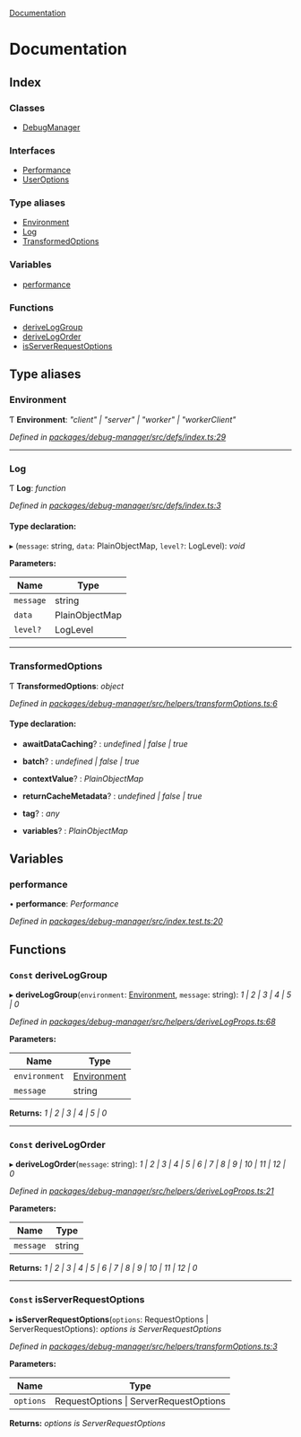 [Documentation](README.md)

# Documentation

## Index

### Classes

* [DebugManager](classes/debugmanager.md)

### Interfaces

* [Performance](interfaces/performance.md)
* [UserOptions](interfaces/useroptions.md)

### Type aliases

* [Environment](README.md#environment)
* [Log](README.md#log)
* [TransformedOptions](README.md#transformedoptions)

### Variables

* [performance](README.md#performance)

### Functions

* [deriveLogGroup](README.md#const-deriveloggroup)
* [deriveLogOrder](README.md#const-derivelogorder)
* [isServerRequestOptions](README.md#const-isserverrequestoptions)

## Type aliases

###  Environment

Ƭ **Environment**: *"client" | "server" | "worker" | "workerClient"*

*Defined in [packages/debug-manager/src/defs/index.ts:29](https://github.com/badbatch/graphql-box/blob/7c48d653/packages/debug-manager/src/defs/index.ts#L29)*

___

###  Log

Ƭ **Log**: *function*

*Defined in [packages/debug-manager/src/defs/index.ts:3](https://github.com/badbatch/graphql-box/blob/7c48d653/packages/debug-manager/src/defs/index.ts#L3)*

#### Type declaration:

▸ (`message`: string, `data`: PlainObjectMap, `level?`: LogLevel): *void*

**Parameters:**

Name | Type |
------ | ------ |
`message` | string |
`data` | PlainObjectMap |
`level?` | LogLevel |

___

###  TransformedOptions

Ƭ **TransformedOptions**: *object*

*Defined in [packages/debug-manager/src/helpers/transformOptions.ts:6](https://github.com/badbatch/graphql-box/blob/7c48d653/packages/debug-manager/src/helpers/transformOptions.ts#L6)*

#### Type declaration:

* **awaitDataCaching**? : *undefined | false | true*

* **batch**? : *undefined | false | true*

* **contextValue**? : *PlainObjectMap*

* **returnCacheMetadata**? : *undefined | false | true*

* **tag**? : *any*

* **variables**? : *PlainObjectMap*

## Variables

###  performance

• **performance**: *Performance*

*Defined in [packages/debug-manager/src/index.test.ts:20](https://github.com/badbatch/graphql-box/blob/7c48d653/packages/debug-manager/src/index.test.ts#L20)*

## Functions

### `Const` deriveLogGroup

▸ **deriveLogGroup**(`environment`: [Environment](README.md#environment), `message`: string): *1 | 2 | 3 | 4 | 5 | 0*

*Defined in [packages/debug-manager/src/helpers/deriveLogProps.ts:68](https://github.com/badbatch/graphql-box/blob/7c48d653/packages/debug-manager/src/helpers/deriveLogProps.ts#L68)*

**Parameters:**

Name | Type |
------ | ------ |
`environment` | [Environment](README.md#environment) |
`message` | string |

**Returns:** *1 | 2 | 3 | 4 | 5 | 0*

___

### `Const` deriveLogOrder

▸ **deriveLogOrder**(`message`: string): *1 | 2 | 3 | 4 | 5 | 6 | 7 | 8 | 9 | 10 | 11 | 12 | 0*

*Defined in [packages/debug-manager/src/helpers/deriveLogProps.ts:21](https://github.com/badbatch/graphql-box/blob/7c48d653/packages/debug-manager/src/helpers/deriveLogProps.ts#L21)*

**Parameters:**

Name | Type |
------ | ------ |
`message` | string |

**Returns:** *1 | 2 | 3 | 4 | 5 | 6 | 7 | 8 | 9 | 10 | 11 | 12 | 0*

___

### `Const` isServerRequestOptions

▸ **isServerRequestOptions**(`options`: RequestOptions | ServerRequestOptions): *options is ServerRequestOptions*

*Defined in [packages/debug-manager/src/helpers/transformOptions.ts:3](https://github.com/badbatch/graphql-box/blob/7c48d653/packages/debug-manager/src/helpers/transformOptions.ts#L3)*

**Parameters:**

Name | Type |
------ | ------ |
`options` | RequestOptions &#124; ServerRequestOptions |

**Returns:** *options is ServerRequestOptions*

